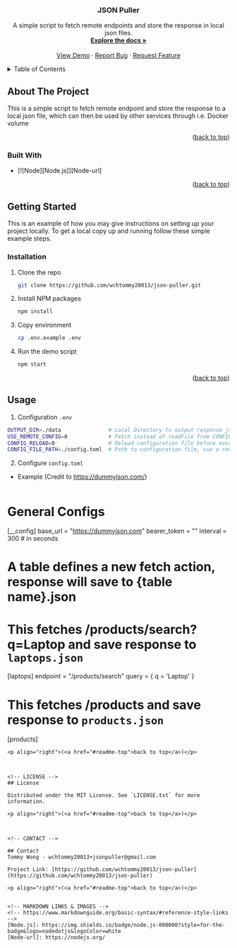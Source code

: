 <a name="readme-top"></a>

<!-- PROJECT LOGO -->
<br />
<div align="center">
  <!-- <a href="https://github.com/wchtommy20013/json-puller">
    <img src="images/logo.png" alt="Logo" width="80" height="80">
  </a> -->

<h3 align="center">JSON Puller</h3>

  <p align="center">
    A simple script to fetch remote endpoints and store the response in local json files.
    <br />
    <a href="https://github.com/wchtommy20013/json-puller"><strong>Explore the docs »</strong></a>
    <br />
    <br />
    <a href="https://github.com/wchtommy20013/json-puller">View Demo</a>
    ·
    <a href="https://github.com/wchtommy20013/json-puller/issues">Report Bug</a>
    ·
    <a href="https://github.com/wchtommy20013/json-puller/issues">Request Feature</a>
  </p>
</div>



<!-- TABLE OF CONTENTS -->
<details>
  <summary>Table of Contents</summary>
  <ol>
    <li>
      <a href="#about-the-project">About The Project</a>
      <ul>
        <li><a href="#built-with">Built With</a></li>
      </ul>
    </li>
    <li>
      <a href="#getting-started">Getting Started</a>
      <ul>
        <li><a href="#installation">Installation</a></li>
      </ul>
    </li>
    <li><a href="#usage">Usage</a></li>
    <li><a href="#license">License</a></li>
    <li><a href="#contact">Contact</a></li>
  </ol>
</details>



<!-- ABOUT THE PROJECT -->
## About The Project

This is a simple script to fetch remote endpoint and store the response to a local json file, which can then be used by other services through i.e. Docker volume

<p align="right">(<a href="#readme-top">back to top</a>)</p>



### Built With

* [![Node][Node.js]][Node-url]

<p align="right">(<a href="#readme-top">back to top</a>)</p>



<!-- GETTING STARTED -->
## Getting Started

This is an example of how you may give instructions on setting up your project locally.
To get a local copy up and running follow these simple example steps.

### Installation

1. Clone the repo
   ```sh
   git clone https://github.com/wchtommy20013/json-puller.git
   ```
2. Install NPM packages
   ```sh
   npm install
   ```
3. Copy environment
   ```sh
   cp .env.example .env
   ```
4. Run the demo script
   ```sh
   npm start
   ```

<p align="right">(<a href="#readme-top">back to top</a>)</p>



<!-- USAGE EXAMPLES -->
## Usage

1. Configuration `.env`
  ```sh
  OUTPUT_DIR=./data               # Local Directory to output response json
  USE_REMOTE_CONFIG=0             # Fetch instead of readFile from CONFIG_FILE_PATH if USE_REMOTE_CONFIG=1
  CONFIG_RELOAD=0                 # Reload configuration file before every fetch if CONFIG_RELOAD=1
  CONFIG_FILE_PATH=./config.toml  # Path to configuration file, use a remote endpoint if USE_REMOTE_CONFIG=1
  ```
2. Configure `config.toml`

* Example (Credit to https://dummyjson.com/)
  ```toml
# General Configs
[__config]
base_url = "https://dummyjson.com" 
bearer_token = ""
interval = 300 # in seconds

# A table defines a new fetch action, response will save to {table name}.json
# This fetches /products/search?q=Laptop and save response to `laptops.json`
[laptops]
endpoint = "/products/search"
query = { q = 'Laptop' }

# This fetches /products and save response to `products.json`
[products]
  ```
<p align="right">(<a href="#readme-top">back to top</a>)</p>



<!-- LICENSE -->
## License

Distributed under the MIT License. See `LICENSE.txt` for more information.

<p align="right">(<a href="#readme-top">back to top</a>)</p>



<!-- CONTACT -->

## Contact
Tommy Wong - wchtommy20013+jsonpuller@gmail.com

Project Link: [https://github.com/wchtommy20013/json-puller](https://github.com/wchtommy20013/json-puller)

<p align="right">(<a href="#readme-top">back to top</a>)</p>


<!-- MARKDOWN LINKS & IMAGES -->
<!-- https://www.markdownguide.org/basic-syntax/#reference-style-links -->
[Node.js]: https://img.shields.io/badge/node.js-000000?style=for-the-badge&logo=nodedotjs&logoColor=white
[Node-url]: https://nodejs.org/
